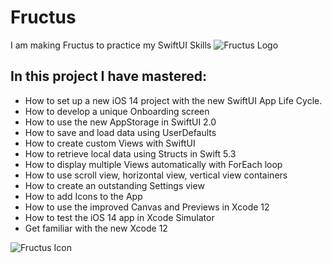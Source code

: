 # Fructus
I am making Fructus to practice my SwiftUI Skills
<img src="https://img-c.udemycdn.com/redactor/raw/2020-07-05_09-56-54-a83a7d5cd257d70aee56d89184c60c70.jpg" alt="Fructus Logo">


<h2>In this project I have mastered:</h2>
<ul>
<li>How to set up a new iOS 14 project with the new SwiftUI App Life Cycle.</li>
<li>How to develop a unique Onboarding screen</li>
<li>How to use the new AppStorage in SwiftUI 2.0</li>
<li>How to save and load data using UserDefaults</li>
<li>How to create custom Views with SwiftUI</li>
<li>How to retrieve local data using Structs in Swift 5.3</li>
<li>How to display multiple Views automatically with ForEach loop</li>
<li>How to use scroll view, horizontal view, vertical view containers</li>
<li>How to create an outstanding Settings view</li>
<li>How to add Icons to the App</li>
<li>How to use the improved Canvas and Previews in Xcode 12</li>
<li>How to test the iOS 14 app in Xcode Simulator</li>
<li>Get familiar with the new Xcode 12</li>

</ul>
<img src="https://img-c.udemycdn.com/redactor/raw/2020-07-05_09-55-43-faef4080d9f7afcc3833a8bcf04a3c9a.jpg" alt="Fructus Icon">
